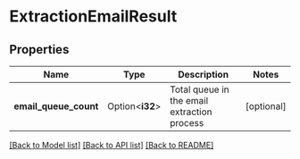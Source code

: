 # ExtractionEmailResult

## Properties

Name | Type | Description | Notes
------------ | ------------- | ------------- | -------------
**email_queue_count** | Option<**i32**> | Total queue in the email extraction process | [optional]

[[Back to Model list]](../README.md#documentation-for-models) [[Back to API list]](../README.md#documentation-for-api-endpoints) [[Back to README]](../README.md)


